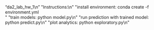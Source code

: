 “da2_lab_hw_1\n”
"Instructions:\n"
    "install environment: conda create -f environment.yml</br>"
    "train models: python model.py\n"
    "run prediction with trained model: python predict.py\n"
    "plot analytics: python exploratory.py\n"
